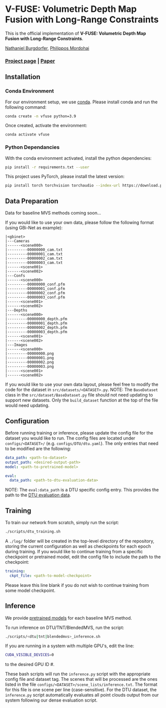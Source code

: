 # V-FUSE: Volumetric Depth Map Fusion with Long-Range Constraints
This is the official implementation of **V-FUSE: Volumetric Depth Map Fusion with Long-Range Constraints**.

[Nathaniel Burgdorfer](https://nburgdorfer.github.io),
[Philippos Mordohai](https://mordohai.github.io/)

### [Project page](https://nburgdorfer.github.io/vfuse/) | [Paper](https://arxiv.org/abs/2308.08715)

## Installation
### Conda Environment
For our environment setup, we use [conda](https://www.anaconda.com/download/). Please install conda and run the following command:
```bash
conda create -n vfuse python=3.9
```

Once created, activate the environment:
```bash
conda activate vfuse
```

### Python Dependancies
With the conda environment activated, install the python dependencies:
```bash
pip install -r requirements.txt --user
```

This project uses PyTorch, please install the latest version:
```bash
pip install torch torchvision torchaudio --index-url https://download.pytorch.org/whl/cu118
```

## Data Preparation
<!-- For DTU, we provide the input data used in our experiments from all four MVS methods:
- [MVSNet](https://stevens0-my.sharepoint.com/:u:/g/personal/nburgdor_stevens_edu/ESNvbUjv3UxBqvcUh2YHEDIBDIlVHDtJ-RxmGvjoJzTmRw?e=S24ML7)
- [UCSNet](https://stevens0-my.sharepoint.com/:u:/g/personal/nburgdor_stevens_edu/EdtU4wyHlvBJuEUJhf3EB0gBAnYV-FBv2zbp1jGdTawXig?e=dTdBpM)
- [NP-CVP-MVSNet](https://stevens0-my.sharepoint.com/:u:/g/personal/nburgdor_stevens_edu/EXUdw8TjMO9HojW95PgUnvcBXQgZMCdrH3gks_2ia562SA?e=QYU3zt)
- [GBi-Net](https://stevens0-my.sharepoint.com/:u:/g/personal/nburgdor_stevens_edu/Ebq5gX5pRyRBuKuCFCR-e6ABwCG2xEGpvKGsbVFrSlawnQ?e=dOqn9q)

For the Tanks & Temples intermediate set, we provide data for three of the MVS methods:
- [UCSNet](https://stevens0-my.sharepoint.com/:u:/g/personal/nburgdor_stevens_edu/EdggEeshAopMoyEx7nuuOrkBc8-s1J-MpmyZK5YClOFkOg?e=v7NHMp)
- [NP-CVP-MVSNet](https://stevens0-my.sharepoint.com/:u:/g/personal/nburgdor_stevens_edu/EWDqNcjF_dRJpqCuYbegqE0BtpS0pnFJrdCJrBh05kTYyA?e=MQAwLK)
- [GBi-Net](https://stevens0-my.sharepoint.com/:u:/g/personal/nburgdor_stevens_edu/ET00teKCZARHtNpppXxx5WYBJ3lTR8Jp_crkIBzpb6iuDg?e=FkECiu)

For the Tanks & Temples advanced set, we provide data for one MVS method:
- [GBi-Net](https://stevens0-my.sharepoint.com/:u:/g/personal/nburgdor_stevens_edu/EdjkrHXnWIVGmKnEnIj5wWIBnl2wRbiQGcJ0gahj2pr2Mg?e=AJ2jCp) -->
Data for baseline MVS methods coming soon...

If you would like to use your own data, please follow the following format (using GBi-Net as example):
```
|<gbinet>
|---Cameras
|------<scene000>
|---------00000000_cam.txt
|---------00000001_cam.txt
|---------00000002_cam.txt
|---------00000003_cam.txt
|------<scene001>
|------<scene002>
|---Confs
|------<scene000>
|---------00000000_conf.pfm
|---------00000001_conf.pfm
|---------00000002_conf.pfm
|---------00000003_conf.pfm
|------<scene001>
|------<scene002>
|---Depths
|------<scene000>
|---------00000000_depth.pfm
|---------00000001_depth.pfm
|---------00000002_depth.pfm
|---------00000003_depth.pfm
|------<scene001>
|------<scene002>
|---Images
|------<scene000>
|---------00000000.png
|---------00000001.png
|---------00000002.png
|---------00000003.png
|------<scene001>
|------<scene002>
```
If you would like to use your own data layout, please feel free to modify the code for the dataset in `src/datasets/<DATASET>.py`. NOTE: The `BaseDataset` class in the `src/dataset/BaseDataset.py` file should not need updating to support new datasets. Only the `build_dataset` function at the top of the file would need updating.

## Configuration
Before running training or inference, please update the config file for the dataset you would like to run. The config files are located under `configs/<DATASET>/` (e.g. `configs/DTU/dtu.yaml`). The only entries that need to be modified are the following:

```yaml
data_path: <path-to-dataset>
output_path: <desired-output-path>
model: <path-to-pretrained-model>

eval:
  data_path: <path-to-dtu-evaluation-data>
```
NOTE: The `eval:data_path` is a DTU specific config entry. This provides the path to the [DTU evaluation data](https://stevens0-my.sharepoint.com/:u:/g/personal/nburgdor_stevens_edu/EW69VFXgdVxHlfWDZdFGAjwB0OHjXUHOpAHDSAGVskq9yQ?e=qoAcSM).

## Training
To train our network from scratch, simply run the script:
```bash
./scripts/dtu_training.sh
```
A `./log/` folder will be created in the top-level directory of the repository, storing the current configuration as well as checkpoints for each epoch during training. If you would like to continue training from a specific checkpoint or pretrained model, edit the config file to include the path to the checkpoint:
```yaml
training:
  ckpt_file: <path-to-model-checkpoint>
```
Please leave this line blank if you do not wish to continue training from some model checkpoint.

## Inference
We provide [pretrained models](https://stevens0-my.sharepoint.com/:f:/g/personal/nburgdor_stevens_edu/Eu5Mrp3OmMpNlNSsnrcO3nkBix94yM9JZUhx61BLgQ1m_g?e=EANohY) for each baseline MVS method.

To run inference on DTU/TNT/BlendedMVS, run the script:
```bash 
./scripts/<dtu|tnt|blendedmvs>_inference.sh
```
If you are running in a system with multiple GPU's, edit the line:
```bash
CUDA_VISIBLE_DEVICES=0
```
to the desired GPU ID #.

These bash scripts will run the `inference.py` script with the appropriate config file and dataset tag. The scenes that will be processed are the ones listed in the file `configs/<DATASET>/scene_lists/inference.txt`. The format for this file is one scene per line (case-sensitive). For the DTU dataset, the `inference.py` script automatically evaluates all point clouds output from our system following our dense evaluation script.
